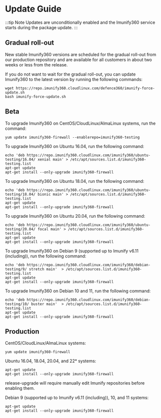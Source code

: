 # Update Guide

:::tip Note
Updates are unconditionally enabled and the Imunify360 service starts during the package update.
:::

## Gradual roll-out

New stable Imunify360 versions are scheduled for the gradual roll-out from our production repository and are available for all customers in about two weeks or less from the release.

If you do not want to wait for the gradual roll-out, you can update Imunify360 to the latest version by running the following commands:

<div class="notranslate">

```
wget https://repo.imunify360.cloudlinux.com/defence360/imunify-force-update.sh
bash imunify-force-update.sh
```
</div>

## Beta

To upgrade Imunify360 on CentOS/CloudLinux/AlmaLinux systems, run the command:

```
yum update imunify360-firewall --enablerepo=imunify360-testing
```

To upgrade Imunify360 on Ubuntu 16.04, run the following command:

```
echo 'deb https://repo.imunify360.cloudlinux.com/imunify360/ubuntu-testing/16.04/ xenial main' > /etc/apt/sources.list.d/imunify360-testing.list
apt-get update
apt-get install --only-upgrade imunify360-firewall
```

To upgrade Imunify360 on Ubuntu 18.04, run the following command:

```
echo 'deb https://repo.imunify360.cloudlinux.com/imunify360/ubuntu-testing/18.04/ bionic main' > /etc/apt/sources.list.d/imunify360-testing.list
apt-get update
apt-get install --only-upgrade imunify360-firewall
```

To upgrade Imunify360 on Ubuntu 20.04, run the following command:

```
echo 'deb https://repo.imunify360.cloudlinux.com/imunify360/ubuntu-testing/20.04/ focal main' > /etc/apt/sources.list.d/imunify360-testing.list
apt-get update
apt-get install --only-upgrade imunify360-firewall
```

To upgrade Imunify360 on Debian 9 (supported up to Imunify v6.11 (including)), run the following command:

```
echo 'deb https://repo.imunify360.cloudlinux.com/imunify360/debian-testing/9/ stretch main'  > /etc/apt/sources.list.d/imunify360-testing.list
apt-get update
apt-get install --only-upgrade imunify360-firewall
```

To upgrade Imunify360 on Debian 10 and 11, run the following command:

```
echo 'deb https://repo.imunify360.cloudlinux.com/imunify360/debian-testing/10/ buster main'  > /etc/apt/sources.list.d/imunify360-testing.list
apt-get update
apt-get install --only-upgrade imunify360-firewall
``` 

## Production

CentOS/CloudLinux/AlmaLinux systems:

```
yum update imunify360-firewall
```

Ubuntu 16.04, 18.04, 20.04, and 22* systems:

```
apt-get update
apt-get install --only-upgrade imunify360-firewall
```
release-upgrade will require manually edit Imunify repositories before enabling them.

Debian 9 (supported up to Imunify v6.11 (including)), 10, and 11 systems:

```
apt-get update
apt-get install --only-upgrade imunify360-firewall
```




